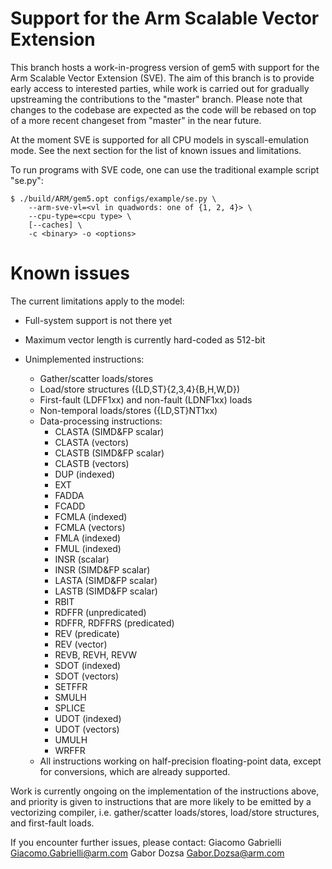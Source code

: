 # Support for the Arm Scalable Vector Extension

This branch hosts a work-in-progress version of gem5 with support for the Arm
Scalable Vector Extension (SVE).  The aim of this branch is to provide early
access to interested parties, while work is carried out for gradually
upstreaming the contributions to the "master" branch.  Please note that changes
to the codebase are expected as the code will be rebased on top of a more
recent changeset from "master" in the near future.

At the moment SVE is supported for all CPU models in syscall-emulation mode.
See the next section for the list of known issues and limitations.

To run programs with SVE code, one can use the traditional example script
"se.py":

```
$ ./build/ARM/gem5.opt configs/example/se.py \
    --arm-sve-vl=<vl in quadwords: one of {1, 2, 4}> \
    --cpu-type=<cpu type> \
    [--caches] \
    -c <binary> -o <options> 
```

# Known issues

The current limitations apply to the model:

- Full-system support is not there yet

- Maximum vector length is currently hard-coded as 512-bit

- Unimplemented instructions:
  - Gather/scatter loads/stores
  - Load/store structures ({LD,ST}{2,3,4}{B,H,W,D})
  - First-fault (LDFF1xx) and non-fault (LDNF1xx) loads
  - Non-temporal loads/stores ({LD,ST}NT1xx)
  - Data-processing instructions:
    - CLASTA (SIMD&FP scalar)
    - CLASTA (vectors)
    - CLASTB (SIMD&FP scalar)
    - CLASTB (vectors)
    - DUP (indexed)
    - EXT
    - FADDA
    - FCADD
    - FCMLA (indexed)
    - FCMLA (vectors)
    - FMLA (indexed)
    - FMUL (indexed)
    - INSR (scalar)
    - INSR (SIMD&FP scalar)
    - LASTA (SIMD&FP scalar)
    - LASTB (SIMD&FP scalar)
    - RBIT
    - RDFFR (unpredicated)
    - RDFFR, RDFFRS (predicated)
    - REV (predicate)
    - REV (vector)
    - REVB, REVH, REVW
    - SDOT (indexed)
    - SDOT (vectors)
    - SETFFR
    - SMULH
    - SPLICE
    - UDOT (indexed)
    - UDOT (vectors)
    - UMULH
    - WRFFR
  - All instructions working on half-precision floating-point data, except for
    conversions, which are already supported.

Work is currently ongoing on the implementation of the instructions above, and
priority is given to instructions that are more likely to be emitted by a
vectorizing compiler, i.e. gather/scatter loads/stores, load/store structures,
and first-fault loads.

If you encounter further issues, please contact:
Giacomo Gabrielli <Giacomo.Gabrielli@arm.com>
Gabor Dozsa <Gabor.Dozsa@arm.com>
